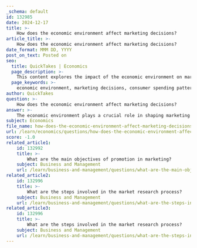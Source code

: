 ```yaml
---
_schema: default
id: 132985
date: 2024-12-17
title: >-
    How does the economic environment affect marketing decisions?
article_title: >-
    How does the economic environment affect marketing decisions?
date_format: MMM DD, YYYY
post_on_text: Posted on
seo:
  title: QuickTakes | Economics
  page_description: >-
    This content explores the impact of the economic environment on marketing decisions, highlighting how consumer spending patterns, pricing strategies, budget allocation, and competition influence marketing strategies.
  page_keywords: >-
    economic environment, marketing decisions, consumer spending patterns, pricing strategies, market research, budget allocation, competition, global economic conditions, consumer behavior, marketing effectiveness
author: QuickTakes
question: >-
    How does the economic environment affect marketing decisions?
answer: >-
    The economic environment plays a crucial role in shaping marketing decisions across various dimensions. Here are some key ways in which economic factors influence marketing strategies:\n\n1. **Consumer Spending Patterns**: Economic conditions, such as employment levels and consumer confidence, directly affect how much consumers are willing to spend. During periods of economic growth, consumers tend to spend more, leading marketers to adopt aggressive strategies to capitalize on increased demand. Conversely, during economic downturns or recessions, consumers become more cautious, prompting marketers to shift their focus towards value-driven messaging and promotions.\n\n2. **Pricing Strategies**: Inflation and deflation significantly impact pricing decisions. In an inflationary environment, businesses may need to increase prices to maintain profit margins, which can affect consumer purchasing behavior. Marketers must carefully consider how price changes will be perceived by consumers and may need to justify price increases through enhanced value propositions.\n\n3. **Market Research and Budget Allocation**: Economic factors influence how marketing budgets are allocated. In times of economic uncertainty, companies may tighten their marketing budgets, focusing on cost-effective strategies and channels. Marketers must conduct thorough market research to understand the economic landscape and consumer behavior, allowing them to allocate resources effectively.\n\n4. **Competition and Market Dynamics**: The economic environment affects competition levels within a market. For instance, high tariff rates may encourage local entrepreneurs to enter the market, increasing competition for established businesses. Marketers must stay attuned to these changes and adapt their strategies to maintain a competitive edge.\n\n5. **Global Economic Conditions**: The international market conditions, including exchange rates and global trade policies, can also impact local marketing strategies. For example, if local markets are flooded with cheap foreign products due to low tariffs, marketers may need to differentiate their offerings or emphasize unique selling points to retain consumer interest.\n\n6. **Consumer Behavior and Preferences**: Economic factors can shape consumer preferences and behaviors. For instance, during economic downturns, consumers may prioritize essential goods over luxury items, prompting marketers to adjust their product offerings and messaging accordingly.\n\nIn summary, the economic environment is a fundamental aspect that marketers must consider when developing strategies. By understanding the interplay between economic conditions and consumer behavior, businesses can make informed decisions that enhance their marketing effectiveness and drive growth.
subject: Economics
file_name: how-does-the-economic-environment-affect-marketing-decisions.md
url: /learn/economics/questions/how-does-the-economic-environment-affect-marketing-decisions
score: -1.0
related_article1:
    id: 132992
    title: >-
        What are the main objectives of promotion in marketing?
    subject: Business and Management
    url: /learn/business-and-management/questions/what-are-the-main-objectives-of-promotion-in-marketing
related_article2:
    id: 132996
    title: >-
        What are the steps involved in the market research process?
    subject: Business and Management
    url: /learn/business-and-management/questions/what-are-the-steps-involved-in-the-market-research-process
related_article3:
    id: 132996
    title: >-
        What are the steps involved in the market research process?
    subject: Business and Management
    url: /learn/business-and-management/questions/what-are-the-steps-involved-in-the-market-research-process
---
```


&nbsp;